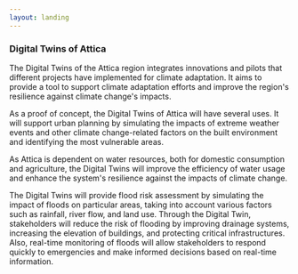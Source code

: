 ```yaml
---
layout: landing
---
```


### Digital Twins of Attica

The Digital Twins of the Attica region integrates innovations and pilots that different projects have implemented for climate adaptation. It aims to provide a tool to support climate adaptation efforts and improve the region's resilience against climate change's impacts.

As a proof of concept, the Digital Twins of Attica will have several uses. It will support urban planning by simulating the impacts of extreme weather events and other climate change-related factors on the built environment and identifying the most vulnerable areas.

As Attica is dependent on water resources, both for domestic consumption and agriculture, the Digital Twins will improve the efficiency of water usage and enhance the system's resilience against the impacts of climate change.

The Digital Twins will provide flood risk assessment by simulating the impact of floods on particular areas, taking into account various factors such as rainfall, river flow, and land use. Through the Digital Twin, stakeholders will reduce the risk of flooding by improving drainage systems, increasing the elevation of buildings, and protecting critical infrastructures. Also, real-time monitoring of floods will allow stakeholders to respond quickly to emergencies and make informed decisions based on real-time information.
